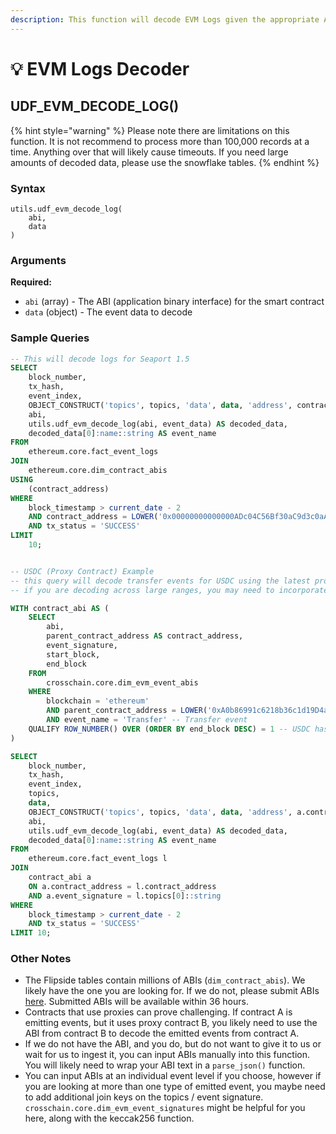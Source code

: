 ```yaml
---
description: This function will decode EVM Logs given the appropriate ABI
---
```


# 💡 EVM Logs Decoder

## UDF\_EVM\_DECODE\_LOG()

{% hint style="warning" %}
Please note there are limitations on this function. It is not recommend to process more than 100,000 records at a time. Anything over that will likely cause timeouts. If you need large amounts of decoded data, please use the snowflake tables.&#x20;
{% endhint %}

### Syntax

```
utils.udf_evm_decode_log(
    abi, 
    data
)
```

### Arguments

**Required:**

* `abi` (array) - The ABI (application binary interface) for the smart contract&#x20;
* `data` (object) - The event data to decode

### Sample Queries&#x20;

```sql
-- This will decode logs for Seaport 1.5
SELECT 
    block_number,
    tx_hash,
    event_index,
    OBJECT_CONSTRUCT('topics', topics, 'data', data, 'address', contract_address) AS event_data,
    abi,
    utils.udf_evm_decode_log(abi, event_data) AS decoded_data,
    decoded_data[0]:name::string AS event_name
FROM 
    ethereum.core.fact_event_logs
JOIN 
    ethereum.core.dim_contract_abis
USING 
    (contract_address)
WHERE 
    block_timestamp > current_date - 2
    AND contract_address = LOWER('0x00000000000000ADc04C56Bf30aC9d3c0aAF14dC') --seaport 1.5
    AND tx_status = 'SUCCESS'
LIMIT 
    10;


-- USDC (Proxy Contract) Example 
-- this query will decode transfer events for USDC using the latest proxy ABI
-- if you are decoding across large ranges, you may need to incorporate the start and end block

WITH contract_abi AS (
    SELECT
        abi,
        parent_contract_address AS contract_address,
        event_signature,
        start_block,
        end_block
    FROM
        crosschain.core.dim_evm_event_abis
    WHERE
        blockchain = 'ethereum'
        AND parent_contract_address = LOWER('0xA0b86991c6218b36c1d19D4a2e9Eb0cE3606eB48') -- USDC
        AND event_name = 'Transfer' -- Transfer event
    QUALIFY ROW_NUMBER() OVER (ORDER BY end_block DESC) = 1 -- USDC has more than one proxy, we want the latest
)

SELECT
    block_number,
    tx_hash,
    event_index,
    topics,
    data,
    OBJECT_CONSTRUCT('topics', topics, 'data', data, 'address', a.contract_address) AS event_data,
    abi,
    utils.udf_evm_decode_log(abi, event_data) AS decoded_data,
    decoded_data[0]:name::string AS event_name
FROM
    ethereum.core.fact_event_logs l
JOIN
    contract_abi a
    ON a.contract_address = l.contract_address
    AND a.event_signature = l.topics[0]::string
WHERE
    block_timestamp > current_date - 2
    AND tx_status = 'SUCCESS'
LIMIT 10;

```

### Other Notes

* The Flipside tables contain millions of ABIs (`dim_contract_abis`). We likely have the one you are looking for. If we do not, please submit ABIs [here](https://science.flipsidecrypto.xyz/abi-requestor/). Submitted ABIs will be available within 36 hours.&#x20;
* Contracts that use proxies can prove challenging. If contract A is emitting events, but it uses proxy contract B, you likely need to use the ABI from contract B to decode the emitted events from contract A.
* If we do not have the ABI, and you do, but do not want to give it to us or wait for us to ingest it, you can input ABIs manually into this function. You will likely need to wrap your ABI text in a `parse_json()` function.&#x20;
* You can input ABIs at an individual event level if you choose, however if you are looking at more than one type of emitted event, you maybe need to add additional join keys on the topics / event signature. `crosschain.core.dim_evm_event_signatures` might be helpful for you here, along with the keccak256 function.&#x20;
